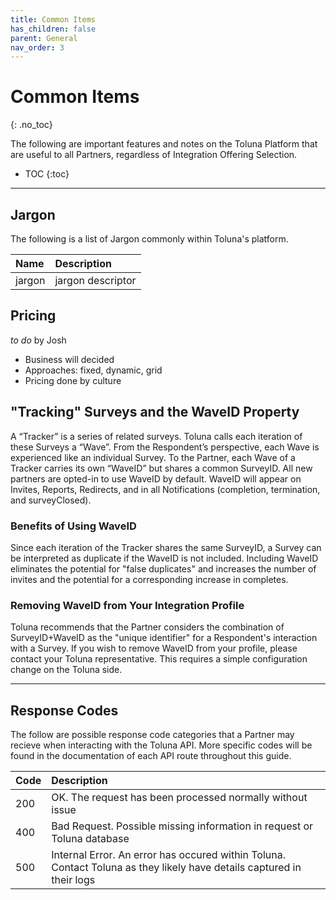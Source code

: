 ```yaml
---
title: Common Items
has_children: false
parent: General
nav_order: 3
---
```


# Common Items
{: .no_toc}

The following are important features and notes on the Toluna Platform that are useful to all Partners, regardless of Integration Offering Selection.

* TOC
{:toc}

---

## Jargon

The following is a list of Jargon commonly within Toluna's platform.

| Name | Description |
| :--- | :--- |
| jargon | jargon descriptor |

## Pricing

*to do* by Josh

 - Business will decided
 - Approaches: fixed, dynamic, grid
 - Pricing done by culture

## "Tracking" Surveys and the WaveID Property

A “Tracker” is a series of related surveys. Toluna calls each iteration of these Surveys a “Wave”. From the Respondent’s perspective, each Wave is experienced like an individual Survey. To the Partner, each Wave of a Tracker carries its own “WaveID” but shares a common SurveyID. All new partners are opted-in to use WaveID by default. WaveID will appear on Invites, Reports, Redirects, and in all Notifications (completion, termination, and surveyClosed).

### Benefits of Using WaveID

Since each iteration of the Tracker shares the same SurveyID, a Survey can be interpreted as duplicate if the WaveID is not included. Including WaveID eliminates the potential for "false duplicates" and increases the number of invites and the potential for a corresponding increase in completes.

### Removing WaveID from Your Integration Profile

Toluna recommends that the Partner considers the combination of SurveyID+WaveID as the "unique identifier" for a Respondent's interaction with a Survey. If you wish to remove WaveID from your profile, please contact your Toluna representative. This requires a simple configuration change on the Toluna side.

---

## Response Codes

The follow are possible response code categories that a Partner may recieve when interacting with the Toluna API. More specific codes will be found in the documentation of each API route throughout this guide.

| Code | Description |
| :--- | :--- |
| 200 | OK. The request has been processed normally without issue |
| 400 | Bad Request. Possible missing information in request or Toluna database |
| 500 | Internal Error. An error has occured within Toluna. Contact Toluna as they likely have details captured in their logs |
